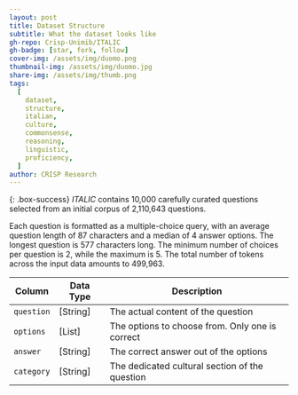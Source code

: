 ```yaml
---
layout: post
title: Dataset Structure
subtitle: What the dataset looks like
gh-repo: Crisp-Unimib/ITALIC
gh-badge: [star, fork, follow]
cover-img: /assets/img/duomo.png
thumbnail-img: /assets/img/duomo.jpg
share-img: /assets/img/thumb.png
tags:
  [
    dataset,
    structure,
    italian,
    culture,
    commonsense,
    reasoning,
    linguistic,
    proficiency,
  ]
author: CRISP Research
---
```


<!-- This section provides a description of the dataset fields, and additional information about the dataset structure such as criteria used to create the splits, relationships between data points, etc. -->

{: .box-success}
_ITALIC_ contains 10,000 carefully curated questions selected from an initial corpus of 2,110,643 questions.

Each question is formatted as a multiple-choice query, with an average question length of 87 characters and a median of 4 answer options.
The longest question is 577 characters long. The minimum number of choices per question is 2, while the maximum is 5.
The total number of tokens across the input data amounts to 499,963.

| Column     | Data Type | Description                                     |
| ---------- | --------- | ----------------------------------------------- |
| `question` | [String]  | The actual content of the question              |
| `options`  | [List]    | The options to choose from. Only one is correct |
| `answer`   | [String]  | The correct answer out of the options           |
| `category` | [String]  | The dedicated cultural section of the question  |
